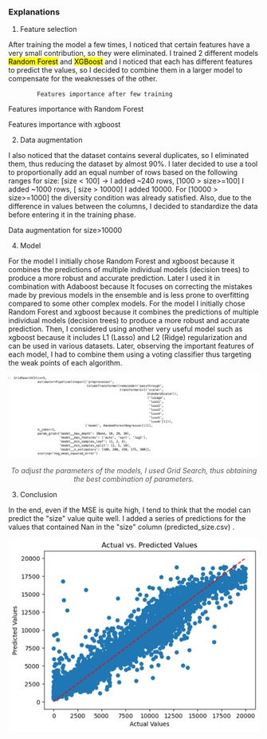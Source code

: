 ### Explanations

1. Feature selection

After training the model a few times, I noticed that certain features have a very small contribution, so they were eliminated.
I trained 2 different models <mark>Random Forest</mark> and <mark>XGBoost</mark> and I noticed that each has different features to predict the values, so I decided to combine them in a larger model to compensate for the weaknesses of the other.

 

			Features importance after few training



 
Features importance with Random Forest


 
Features importance with xgboost

2. Data augmentation

I also noticed that the dataset contains several duplicates, so I eliminated them, thus reducing the dataset by almost 90%. I later decided to use a tool to proportionally add an equal number of rows based on the following ranges for size: [size < 100] -> I added ~240 rows, [1000 > size>=100] I added ~1000 rows, [ size > 10000] I added 10000. For [10000 > size>=1000] the diversity condition was already satisfied. Also, due to the difference in values between the columns, I decided to standardize the data before entering it in the training phase.

 
Data augmentation for size>10000


4. Model

For the model I initially chose Random Forest and xgboost because it combines the predictions of multiple individual models (decision trees) to produce a more robust and accurate prediction. Later I used it in combination with Adaboost because It focuses on correcting the mistakes made by previous models in the ensemble and is less prone to overfitting compared to some other complex models. For the model I initially chose Random Forest and xgboost because it combines the predictions of multiple individual models (decision trees) to produce a more robust and accurate prediction. Then, I considered using another very useful model such as xgboost because it includes L1 (Lasso) and L2 (Ridge) regularization and can be used in various datasets. Later, observing the important features of each model, I had to combine them using a voting classifier thus targeting the weak points of each algorithm.

<div style="text-align: center;">
<img src="Picture 5.png"  />
<p style="font-style: italic; font-size: 14px; color: #555;">To adjust the parameters of the models, I used Grid Search, thus obtaining the best combination of parameters. </p>
</div>

3. Conclusion

In the end, even if the MSE is quite high, I tend to think that the model can predict the "size" value quite well. I added a series of predictions for the values that contained Nan in the "size" column (predicted_size.csv) .

![](<Picture 6.png>)
 
